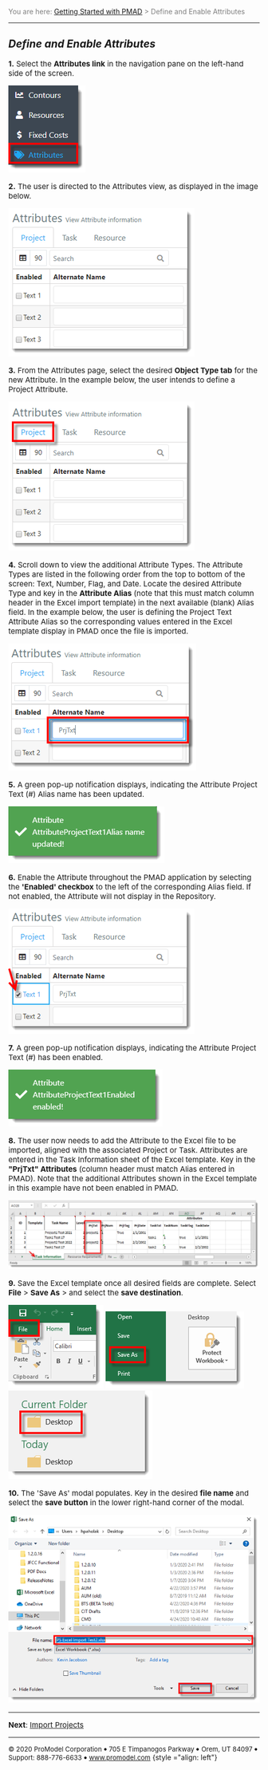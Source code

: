 ﻿<span style="color:grey">
<span style="font-size:14px">

You are here: [Getting Started with PMAD](C:/_git/ProModelAutodeskEdition/PorfolioSimulator.Help/wwwroot//Help/Docs/GettingStarted/GettingStarted.md) > Define and Enable Attributes

</span>
</span></span>

---
## _**Define and Enable Attributes**_ 
<span style="font-size:15px">

**1.** Select the **Attributes link** in the navigation pane on the left-hand side of the screen.

![Attributes Link](AttributesLink.png "Navigation Pane")

**2.** The user is directed to the Attributes view, as displayed in the image below. 

![Attributes View](AttributesView.png "Attributes View")

**3.** From the Attributes page, select the desired **Object Type tab** for the new Attribute. In the example below, the user intends to define a Project Attribute. 

![Project Tab](ProjectTab.png "Attributes - Project Tab")

**4.** Scroll down to view the additional Attribute Types. The Attribute Types are listed in the following order from the top to bottom of the screen: Text, Number, Flag, and Date. 
Locate the desired Attribute Type and key in the **Attribute Alias** (note that this must match column header in the Excel import template) in the next available (blank) Alias field. In the example below, the user is defining the Project Text Attribute Alias so the corresponding values entered in the Excel template display in PMAD once the file is imported.

![Alias Name](AttributeAlias.png "Attribute Alias Name")

**5.** A green pop-up notification displays, indicating the Attribute Project Text (#) Alias name has been updated.

![Alias Name Updated](AliasNameUpdated.png "Notification - Attribute Alias Name Updated")

**6.** Enable the Attribute throughout the PMAD application by selecting the **'Enabled' checkbox** to the left of the corresponding Alias field. If not enabled, the Attribute will not display in the Repository.

![Enable Checkbox](EnableAttribute.png "Enabled Checkbox")

**7.** A green pop-up notification displays, indicating the Attribute Project Text (#) has been enabled. 

![Enabled Notification](AttributeEnabled.png "Notification - Attribute Enabled")

**8.** The user now needs to add the Attribute to the Excel file to be imported, aligned with the associated Project or Task. Attributes are entered in the Task Information sheet of the Excel template.
Key in the **"PrjTxt" Attributes** (column header must match Alias entered in PMAD). Note that the additional Attributes shown in the Excel template in this example have not been enabled in PMAD.

![Excel Template](ExcelTemplate.png "Excel Import Template")

**9.** Save the Excel template once all desired fields are complete. Select **File** > **Save As** > and select the **save destination**. 

![Save File](SaveFile1.png "File") ![Save File](SaveFile2.png "Save As") ![Save File](SaveFile3.png "Folder")

**10.** The 'Save As' modal populates. Key in the desired **file name** and select the **save button** in the lower right-hand corner of the modal.

![Save As](SaveAs.png "Save As Modal")

---

**Next**: [Import Projects](C:/_git/ProModelAutodeskEdition/PorfolioSimulator.Help/wwwroot/Help/Docs/GettingStarted/ImportProjects/ImportProjects.md)

</span>

---

<span style="font-size:13px"> &copy; 2020 ProModel Corporation ![dot](dot1.png) 705 E Timpanogos Parkway ![dot](dot1.png) Orem, UT 84097 ![dot](dot1.png) Support: 888-776-6633 ![dot](dot1.png) www.promodel.com</span> {style ="align: left"}

